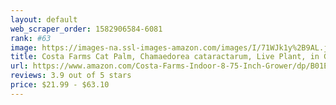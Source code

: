 ```yaml
---
layout: default 
﻿web_scraper_order: 1582906584-6081
rank: #63
image: https://images-na.ssl-images-amazon.com/images/I/71WJk1y%2B9AL.jpg
title: Costa Farms Cat Palm, Chamaedorea cataractarum, Live Plant, in Grower Pot, 3-Feet Tall
url: https://www.amazon.com/Costa-Farms-Indoor-8-75-Inch-Grower/dp/B01ERMWAO0/ref=zg_mw_lawn-garden_63?_encoding=UTF8&psc=1&refRID=N2N6WQVV95K578DRNN9Q
reviews: 3.9 out of 5 stars
price: $21.99 - $63.10
---
```


